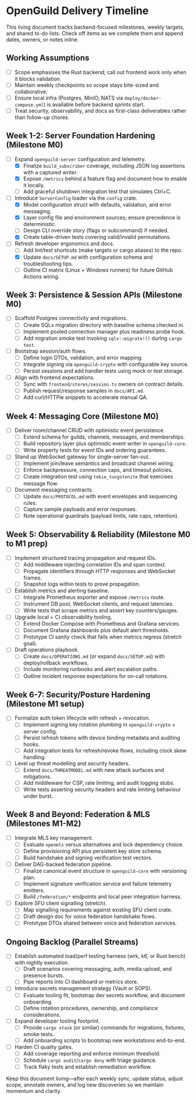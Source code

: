 ﻿# OpenGuild Delivery Timeline

This living document tracks backend-focused milestones, weekly targets, and shared to-do lists. Check off items as we complete them and append dates, owners, or notes inline.

## Working Assumptions

- [ ] Scope emphasises the Rust backend; call out frontend work only when it blocks validation.
- [ ] Maintain weekly checkpoints so scope stays bite-sized and collaborative.
- [ ] Ensure local infra (Postgres, MinIO, NATS via `deploy/docker-compose.yml`) is available before backend sprints start.
- [ ] Treat security, observability, and docs as first-class deliverables rather than follow-up chores.

## Week 1-2: Server Foundation Hardening (Milestone M0)

- [ ] Expand `openguild-server` configuration and telemetry.
  - [x] Finalize `build_subscriber` coverage, including JSON log assertions with a captured writer.
  - [x] Expose `/metrics` behind a feature flag and document how to enable it locally.
  - [ ] Add graceful shutdown integration test that simulates Ctrl+C.
- [ ] Introduce `ServerConfig` loader via the `config` crate.
  - [x] Model configuration struct with defaults, validation, and error messaging.
  - [x] Layer config file and environment sources; ensure precedence is deterministic.
  - [ ] Design CLI override story (flags or subcommand) if needed.
  - [x] Create table-driven tests covering valid/invalid permutations.
- [ ] Refresh developer ergonomics and docs.
  - [ ] Add lint/test shortcuts (make targets or cargo aliases) to the repo.
  - [x] Update `docs/SETUP.md` with configuration schema and troubleshooting tips.
  - [ ] Outline CI matrix (Linux + Windows runners) for future GitHub Actions wiring.

## Week 3: Persistence & Session APIs (Milestone M0)

- [ ] Scaffold Postgres connectivity and migrations.
  - [ ] Create SQLx migration directory with baseline schema checked in.
  - [ ] Implement pooled connection manager plus readiness probe hook.
  - [ ] Add migration smoke test invoking `sqlx::migrate!()` during `cargo test`.
- [ ] Bootstrap session/auth flows.
  - [ ] Define login DTOs, validation, and error mapping.
  - [ ] Integrate signing via `openguild-crypto` with configurable key source.
  - [ ] Persist sessions and add handler tests using mock or test storage.
- [ ] Align with frontend expectations.
  - [ ] Sync with `frontend/stores/session.ts` owners on contract details.
  - [ ] Publish request/response samples in `docs/API.md`.
  - [ ] Add curl/HTTPie snippets to accelerate manual QA.

## Week 4: Messaging Core (Milestone M0)

- [ ] Deliver room/channel CRUD with optimistic event persistence.
  - [ ] Extend schema for guilds, channels, messages, and memberships.
  - [ ] Build repository layer plus optimistic event writer in `openguild-core`.
  - [ ] Write property tests for event IDs and ordering guarantees.
- [ ] Stand up WebSocket gateway for single-server fan-out.
  - [ ] Implement join/leave semantics and broadcast channel wiring.
  - [ ] Enforce backpressure, connection caps, and timeout policies.
  - [ ] Create integration test using `tokio_tungstenite` that exercises message flow.
- [ ] Document messaging contracts.
  - [ ] Update `docs/PROTOCOL.md` with event envelopes and sequencing rules.
  - [ ] Capture sample payloads and error responses.
  - [ ] Note operational guardrails (payload limits, rate caps, retention).

## Week 5: Observability & Reliability (Milestone M0 to M1 prep)

- [ ] Implement structured tracing propagation and request IDs.
  - [ ] Add middleware injecting correlation IDs and span context.
  - [ ] Propagate identifiers through HTTP responses and WebSocket frames.
  - [ ] Snapshot logs within tests to prove propagation.
- [ ] Establish metrics and alerting baseline.
  - [ ] Integrate Prometheus exporter and expose `/metrics` route.
  - [ ] Instrument DB pool, WebSocket clients, and request latencies.
  - [ ] Write tests that scrape metrics and assert key counters/gauges.
- [ ] Upgrade local + CI observability tooling.
  - [ ] Extend Docker Compose with Prometheus and Grafana services.
  - [ ] Document Grafana dashboards plus default alert thresholds.
  - [ ] Prototype CI sanity check that fails when metrics regress (stretch goal).
- [ ] Draft operations playbook.
  - [ ] Create `docs/OPERATIONS.md` (or expand `docs/SETUP.md`) with deploy/rollback workflows.
  - [ ] Include monitoring runbooks and alert escalation paths.
  - [ ] Outline incident response expectations for on-call rotations.

## Week 6-7: Security/Posture Hardening (Milestone M1 setup)

- [ ] Formalize auth token lifecycle with refresh + revocation.
  - [ ] Implement signing key rotation plumbing in `openguild-crypto` + server config.
  - [ ] Persist refresh tokens with device binding metadata and auditing hooks.
  - [ ] Add integration tests for refresh/revoke flows, including clock skew handling.
- [ ] Level up threat modelling and security headers.
  - [ ] Extend `docs/THREATMODEL.md` with new attack surfaces and mitigations.
  - [ ] Add middleware for CSP, rate limiting, and audit logging stubs.
  - [ ] Write tests asserting security headers and rate limiting behaviour under burst.

## Week 8 and Beyond: Federation & MLS (Milestones M1-M2)

- [ ] Integrate MLS key management.
  - [ ] Evaluate `openmls` versus alternatives and lock dependency choice.
  - [ ] Define provisioning API plus persistent key store schema.
  - [ ] Build handshake and signing verification test vectors.
- [ ] Deliver DAG-backed federation pipeline.
  - [ ] Finalize canonical event structure in `openguild-core` with versioning plan.
  - [ ] Implement signature verification service and failure telemetry emitters.
  - [ ] Build `/federation/*` endpoints and local peer integration harness.
- [ ] Explore SFU client signalling (stretch).
  - [ ] Map signalling requirements against existing SFU client crate.
  - [ ] Draft design doc for voice federation handshake flows.
  - [ ] Prototype DTOs shared between voice and federation services.

## Ongoing Backlog (Parallel Streams)

- [ ] Establish automated load/perf testing harness (wrk, k6, or Rust bench) with nightly execution.
  - [ ] Draft scenarios covering messaging, auth, media upload, and presence bursts.
  - [ ] Pipe reports into CI dashboard or metrics store.
- [ ] Introduce secrets management strategy (Vault or SOPS).
  - [ ] Evaluate tooling fit, bootstrap dev secrets workflow, and document onboarding.
  - [ ] Define rotation procedures, ownership, and compliance considerations.
- [ ] Expand developer tooling footprint.
  - [ ] Provide `cargo xtask` (or similar) commands for migrations, fixtures, smoke tests.
  - [ ] Add onboarding scripts to bootstrap new workstations end-to-end.
- [ ] Harden CI quality gates.
  - [ ] Add coverage reporting and enforce minimum threshold.
  - [ ] Schedule `cargo audit`/`cargo deny` with triage guidance.
  - [ ] Track flaky tests and establish remediation workflow.

Keep this document living—after each weekly sync, update status, adjust scope, annotate owners, and log new discoveries so we maintain momentum and clarity.

